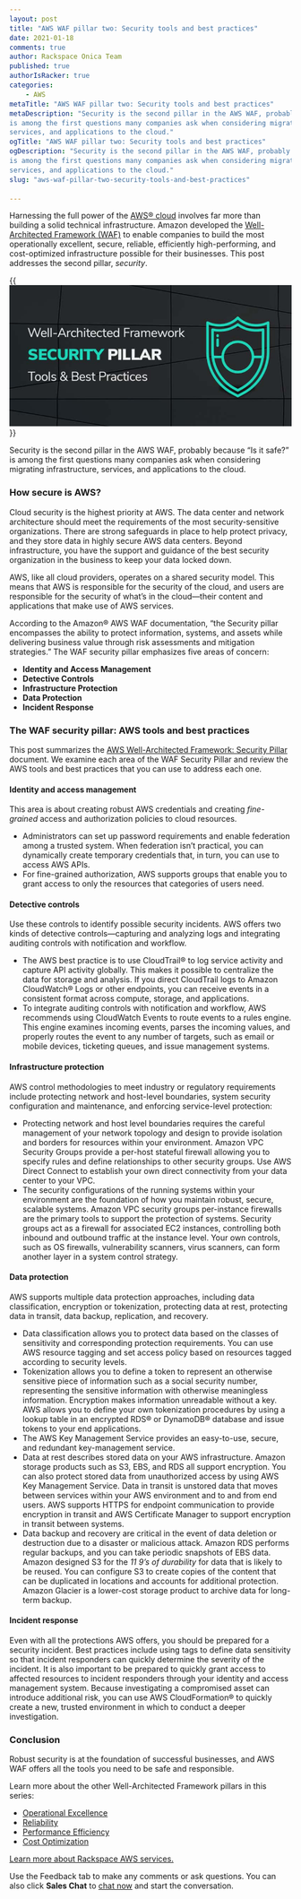 ```yaml
---
layout: post
title: "AWS WAF pillar two: Security tools and best practices"
date: 2021-01-18
comments: true
author: Rackspace Onica Team
published: true
authorIsRacker: true
categories:
    - AWS
metaTitle: "AWS WAF pillar two: Security tools and best practices"
metaDescription: "Security is the second pillar in the AWS WAF, probably because “Is it safe?”
is among the first questions many companies ask when considering migrating infrastructure,
services, and applications to the cloud."
ogTitle: "AWS WAF pillar two: Security tools and best practices"
ogDescription: "Security is the second pillar in the AWS WAF, probably because “Is it safe?”
is among the first questions many companies ask when considering migrating infrastructure,
services, and applications to the cloud."
slug: "aws-waf-pillar-two-security-tools-and-best-practices"

---
```


Harnessing the full power of the [AWS&reg; cloud](https://onica.com/amazon-web-services/)
involves far more than building a solid technical infrastructure. Amazon developed the
[Well-Architected Framework (WAF)](https://aws.amazon.com/architecture/well-architected/)
to enable companies to build the most operationally excellent, secure, reliable, efficiently
high-performing, and cost-optimized infrastructure possible for their businesses. This post
addresses the second pillar, *security*.

<!--more-->

{{<img src="Picture1.png" title="" alt="">}}

Security is the second pillar in the AWS WAF, probably because “Is it safe?” is among the
first questions many companies ask when considering migrating infrastructure, services, and
applications to the cloud.

### How secure is AWS?

Cloud security is the highest priority at AWS. The data center and network architecture
should meet the requirements of the most security-sensitive organizations. There are strong
safeguards in place to help protect privacy, and they store data in highly secure AWS data
centers. Beyond infrastructure, you have the support and guidance of the best security
organization in the business to keep your data locked down.

AWS, like all cloud providers, operates on a shared security model. This means that AWS is
responsible for the security of the cloud, and users are responsible for the security of
what’s in the cloud&mdash;their content and applications that make use of AWS services.

According to the Amazon&reg; AWS WAF documentation, “the Security pillar encompasses the
ability to protect information, systems, and assets while delivering business value through
risk assessments and mitigation strategies.” The WAF security pillar emphasizes five areas
of concern:

- **Identity and Access Management**
- **Detective Controls**
- **Infrastructure Protection**
- **Data Protection**
- **Incident Response**

### The WAF security pillar: AWS tools and best practices

This post summarizes the
[AWS Well-Architected Framework: Security Pillar](https://wa.aws.amazon.com/wat.pillar.security.en.html)
document. We examine each area of the WAF Security Pillar and review the AWS tools and best
practices that you can use to address each one.

#### Identity and access management

This area is about creating robust AWS credentials and creating *fine-grained* access and
authorization policies to cloud resources.

- Administrators can set up password requirements and enable federation among a trusted
  system. When federation isn’t practical, you can dynamically create temporary credentials
  that, in turn, you can use to access AWS APIs.
- For fine-grained authorization, AWS supports groups that enable you to grant access to
  only the resources that categories of users need.

#### Detective controls

Use these controls to identify possible security incidents. AWS offers two kinds of
detective controls&mdash;capturing and analyzing logs and integrating auditing controls
with notification and workflow.

- The AWS best practice is to use CloudTrail&reg; to log service activity and capture API
  activity globally. This makes it possible to centralize the data for storage and analysis.
  If you direct CloudTrail logs to Amazon CloudWatch&reg; Logs or other endpoints, you can
  receive events in a consistent format across compute, storage, and applications.
- To integrate auditing controls with notification and workflow, AWS recommends using
  CloudWatch Events to route events to a rules engine. This engine examines incoming events,
  parses the incoming values, and properly routes the event to any number of targets, such as
  email or mobile devices, ticketing queues, and issue management systems.

#### Infrastructure protection

AWS control methodologies to meet industry or regulatory requirements include protecting
network and host-level boundaries, system security configuration and maintenance, and
enforcing service-level protection:

- Protecting network and host level boundaries requires the careful management of your
  network topology and design to provide isolation and borders for resources within your
  environment. Amazon VPC Security Groups provide a per-host stateful firewall allowing you
  to specify rules and define relationships to other security groups. Use AWS Direct Connect
  to establish your own direct connectivity from your data center to your VPC.
- The security configurations of the running systems within your environment are the
  foundation of how you maintain robust, secure, scalable systems. Amazon VPC security
  groups per-instance firewalls are the primary tools to support the protection of systems.
  Security groups act as a firewall for associated EC2 instances, controlling both inbound
  and outbound traffic at the instance level. Your own controls, such as OS firewalls,
  vulnerability scanners, virus scanners, can form another layer in a system control
  strategy.

#### Data protection

AWS supports multiple data protection approaches, including data classification, encryption
or tokenization, protecting data at rest, protecting data in transit, data backup, replication,
and recovery.

- Data classification allows you to protect data based on the classes of sensitivity and
  corresponding protection requirements. You can use AWS resource tagging and set access
  policy based on resources tagged according to security levels.
- Tokenization allows you to define a token to represent an otherwise sensitive piece of
  information such as a social security number, representing the sensitive information with
  otherwise meaningless information. Encryption makes information unreadable without a key.
  AWS allows you to define your own tokenization procedures by using a lookup table in an
  encrypted RDS&reg; or DynamoDB&reg; database and issue tokens to your end applications.
- The AWS Key Management Service provides an easy-to-use, secure, and redundant
  key-management service.
- Data at rest describes stored data on your AWS infrastructure. Amazon storage products
  such as S3, EBS, and RDS all support encryption. You can also protect stored data from
  unauthorized access by using AWS Key Management Service. Data in transit is unstored
  data that moves between services within your AWS environment and to and from end users.
  AWS supports HTTPS for endpoint communication to provide encryption in transit and AWS
  Certificate Manager to support encryption in transit between systems.
- Data backup and recovery are critical in the event of data deletion or destruction due
  to a disaster or malicious attack. Amazon RDS performs regular backups, and you can
  take periodic snapshots of EBS data. Amazon designed  S3 for the *11 9’s of durability*
  for data that is likely to be reused. You can configure S3 to create copies of the
  content that can be duplicated in locations and accounts for additional protection.
  Amazon Glacier is a lower-cost storage product to archive data for long-term backup.

#### Incident response

Even with all the protections AWS offers, you should be prepared for a security incident.
Best practices include using tags to define data sensitivity so that incident responders
can quickly determine the severity of the incident. It is also important to be prepared to
quickly grant access to affected resources to incident responders through your identity and
access management system. Because investigating a compromised asset can introduce additional
risk, you can use AWS CloudFormation&reg; to quickly create a new, trusted environment in
which to conduct a deeper investigation.

### Conclusion

Robust security is at the foundation of successful businesses, and AWS WAF offers all the
tools you need to be safe and responsible.

Learn more about the other Well-Architected Framework pillars in this series:

- [Operational Excellence](https://docs.rackspace.com/blog/aws-waf-pillar-one-operational-excellence-tools-and-best-practices/)
- [Reliability](https://docs.rackspace.com/blog/aws-waf-pillar-three-reliability-tools-and-best-practices/)
- [Performance Efficiency](https://docs.rackspace.com/blog/aws-waf-pillar-four-performance-efficiency-tools-and-best-practices/)
- [Cost Optimization](https://docs.rackspace.com/blog/aws-waf-pillar-five-cost-optimization-tools-and-best-practices)

<a class="cta blue" id="cta" href="https://www.rackspace.com/cloud/aws">Learn more about Rackspace AWS services.</a>

Use the Feedback tab to make any comments or ask questions. You can also click
**Sales Chat** to [chat now](https://www.rackspace.com/) and start the conversation.
